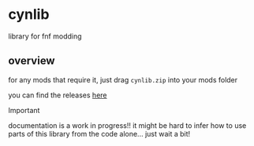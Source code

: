 # cynlib

library for fnf modding

## overview

for any mods that require it, just drag `cynlib.zip` into your mods folder

you can find the releases [here](https://github.com/cyn0x8/cynlib/releases)

> [!important]
> documentation is a work in progress!!
> it might be hard to infer how to use parts of this library from the code alone... just wait a bit!